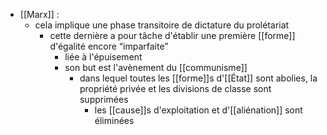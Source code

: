 - [[Marx]] :
	- cela implique une phase transitoire de dictature du prolétariat
        - cette dernière a pour tâche d'établir une première [[forme]] d'égalité encore “imparfaite”
            - liée à l'épuisement
            - son but est l'avènement du [[communisme]]
                - dans lequel toutes les [[forme]]s d'[[État]] sont abolies, la propriété privée et les divisions de classe sont supprimées
                    - les [[cause]]s d'exploitation et d'[[aliénation]] sont éliminées